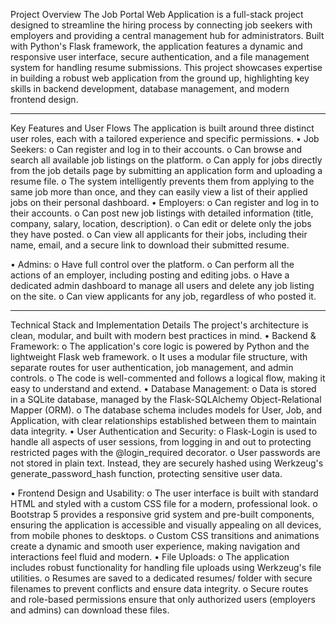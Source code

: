 Project Overview
The Job Portal Web Application is a full-stack project designed to streamline the hiring process by connecting job seekers with employers and providing a central management hub for administrators. Built with Python's Flask framework, the application features a dynamic and responsive user interface, secure authentication, and a file management system for handling resume submissions.
This project showcases expertise in building a robust web application from the ground up, highlighting key skills in backend development, database management, and modern frontend design.
________________________________________
Key Features and User Flows
The application is built around three distinct user roles, each with a tailored experience and specific permissions.
•	Job Seekers:
o	Can register and log in to their accounts.
o	Can browse and search all available job listings on the platform.
o	Can apply for jobs directly from the job details page by submitting an application form and uploading a resume file.
o	The system intelligently prevents them from applying to the same job more than once, and they can easily view a list of their applied jobs on their personal dashboard.
•	Employers:
o	Can register and log in to their accounts.
o	Can post new job listings with detailed information (title, company, salary, location, description).
o	Can edit or delete only the jobs they have posted.
o	Can view all applicants for their jobs, including their name, email, and a secure link to download their submitted resume.

•	Admins:
o	Have full control over the platform.
o	Can perform all the actions of an employer, including posting and editing jobs.
o	Have a dedicated admin dashboard to manage all users and delete any job listing on the site.
o	Can view applicants for any job, regardless of who posted it.
________________________________________
Technical Stack and Implementation Details
The project's architecture is clean, modular, and built with modern best practices in mind.
•	Backend & Framework:
o	The application's core logic is powered by Python and the lightweight Flask web framework.
o	It uses a modular file structure, with separate routes for user authentication, job management, and admin controls.
o	The code is well-commented and follows a logical flow, making it easy to understand and extend.
•	Database Management:
o	Data is stored in a SQLite database, managed by the Flask-SQLAlchemy Object-Relational Mapper (ORM).
o	The database schema includes models for User, Job, and Application, with clear relationships established between them to maintain data integrity.
•	User Authentication and Security:
o	Flask-Login is used to handle all aspects of user sessions, from logging in and out to protecting restricted pages with the @login_required decorator.
o	User passwords are not stored in plain text. Instead, they are securely hashed using Werkzeug's generate_password_hash function, protecting sensitive user data.



•	Frontend Design and Usability:
o	The user interface is built with standard HTML and styled with a custom CSS file for a modern, professional look.
o	Bootstrap 5 provides a responsive grid system and pre-built components, ensuring the application is accessible and visually appealing on all devices, from mobile phones to desktops.
o	Custom CSS transitions and animations create a dynamic and smooth user experience, making navigation and interactions feel fluid and modern.
•	File Uploads:
o	The application includes robust functionality for handling file uploads using Werkzeug's file utilities.
o	Resumes are saved to a dedicated resumes/ folder with secure filenames to prevent conflicts and ensure data integrity.
o	Secure routes and role-based permissions ensure that only authorized users (employers and admins) can download these files.
